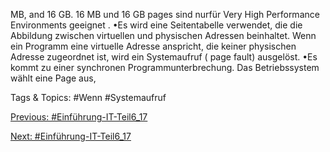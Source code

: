 MB, and 16 GB. 16 MB und 16 GB pages sind nurfür Very High Performance Environments geeignet .
•Es wird eine Seitentabelle verwendet, die die Abbildung zwischen virtuellen und physischen Adressen 
beinhaltet. Wenn ein Programm eine virtuelle Adresse anspricht, die keiner physischen Adresse 
zugeordnet ist, wird ein Systemaufruf ( page fault) ausgelöst. 
•Es kommt zu einer synchronen Programmunterbrechung. Das Betriebssystem wählt eine Page aus, 

   Tags & Topics:
   #Wenn
   #Systemaufruf

[Previous: #Einführung-IT-Teil6_17](Einführung-IT-Teil6_17.md)

[Next: #Einführung-IT-Teil6_17](Einführung-IT-Teil6_17.md)